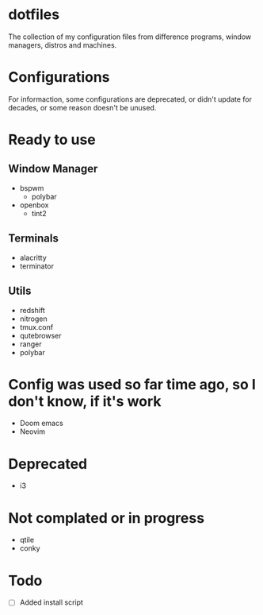 # dotfiles

The collection of my configuration files from difference programs, window managers, distros and machines.

# Configurations

For informaction, some configurations are deprecated, or didn't update for decades, or some reason doesn't be unused.

# Ready to use

## Window Manager
- bspwm
  - polybar
- openbox
  - tint2

## Terminals
- alacritty
- terminator

## Utils
- redshift
- nitrogen
- tmux.conf
- qutebrowser
- ranger
- polybar

# Config was used so far time ago, so I don't know, if it's work
- Doom emacs
- Neovim

# Deprecated
- i3

# Not complated or in progress
- qtile
- conky

# Todo
- [ ] Added install script
